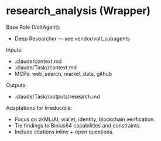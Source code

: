# research_analysis (Wrapper)

Base Role (VoltAgent):
- Deep Researcher — see vendor/volt_subagents

Inputs:
- .claude/context.md
- .claude/Task/<idea>/context.md
- MCPs: web_search, market_data, github

Outputs:
- .claude/Task/<idea>/outputs/research.md

Adaptations for Irreducible:
- Focus on zkML/AI, wallet, identity, blockchain verification.
- Tie findings to Binius64 capabilities and constraints.
- Include citations inline + open questions.
